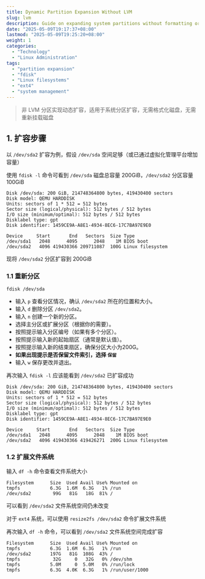 ```yaml
---
title: Dynamic Partition Expansion Without LVM
slug: lvm
description: Guide on expanding system partitions without formatting or remounting disks. Example using /dev/sda2 to increase size on a system with sufficient space or virtualized capacity increases.
date: "2025-05-09T19:17:37+08:00"
lastmod: "2025-05-09T19:25:20+08:00"
weight: 1
categories:
  - "Technology"
  - "Linux Administration"
tags:
  - "partition expansion"
  - "fdisk"
  - "Linux filesystems"
  - "ext4"
  - "system management"
---
```


<!-- markdown-front-matter -->

> 非 LVM 分区实现动态扩容，适用于系统分区扩容，无需格式化磁盘，无需重新挂载磁盘

## 1. 扩容步骤

以 `/dev/sda2` 扩容为例，假设 `/dev/sda` 空间足够（或已通过虚拟化管理平台增加容量）

使用 `fdisk -l` 命令可看到 `/dev/sda` 磁盘总容量 200GiB，`/dev/sda2` 分区容量 100GiB

```
Disk /dev/sda: 200 GiB, 214748364800 bytes, 419430400 sectors
Disk model: QEMU HARDDISK
Units: sectors of 1 * 512 = 512 bytes
Sector size (logical/physical): 512 bytes / 512 bytes
I/O size (minimum/optimal): 512 bytes / 512 bytes
Disklabel type: gpt
Disk identifier: 1459CE9A-A8E1-4934-8EC6-17C7BA97E9E0

Device     Start       End   Sectors  Size Type
/dev/sda1   2048      4095      2048    1M BIOS boot
/dev/sda2   4096 419430366 209711087  100G Linux filesystem
```

现将 `/dev/sda2` 分区扩容到 200GiB

### 1.1 重新分区

```
fdisk /dev/sda
```

- 输入 `p` 查看分区情况，确认 `/dev/sda2` 所在的位置和大小。
- 输入 `d` 删除分区 `/dev/sda2`。
- 输入 `n` 创建一个新的分区。
- 选择主分区或扩展分区（根据你的需要）。
- 按照提示输入分区编号（如果有多个分区）。
- 按照提示输入新的起始扇区（通常是默认值）。
- 按照提示输入新的结束扇区，确保分区大小为200G。
- **如果出现提示是否保留文件索引，选择 `保留`**
- 输入 `w` 保存更改并退出。

再次输入 `fdisk -l` 应该能看到 `/dev/sda2` 已扩容成功

```
Disk /dev/sda: 200 GiB, 214748364800 bytes, 419430400 sectors
Disk model: QEMU HARDDISK
Units: sectors of 1 * 512 = 512 bytes
Sector size (logical/physical): 512 bytes / 512 bytes
I/O size (minimum/optimal): 512 bytes / 512 bytes
Disklabel type: gpt
Disk identifier: 1459CE9A-A8E1-4934-8EC6-17C7BA97E9E0

Device     Start       End   Sectors  Size Type
/dev/sda1   2048      4095      2048    1M BIOS boot
/dev/sda2   4096 419430366 419426271  200G Linux filesystem
```

### 1.2 扩展文件系统

输入 `df -h` 命令查看文件系统大小

```
Filesystem      Size  Used Avail Use% Mounted on
tmpfs           6.3G  1.6M  6.3G   1% /run
/dev/sda2        99G   81G   18G  81% /
```

可以看到 `/dev/sda2` 文件系统空间仍未改变

对于 `ext4` 系统，可以使用 `resize2fs /dev/sda2` 命令扩展文件系统

再次输入 `df -h` 命令，可以看到 `/dev/sda2` 文件系统空间完成扩容

```
Filesystem      Size  Used Avail Use% Mounted on
tmpfs           6.3G  1.6M  6.3G   1% /run
/dev/sda2       197G   81G  108G  43% /
tmpfs            32G     0   32G   0% /dev/shm
tmpfs           5.0M     0  5.0M   0% /run/lock
tmpfs           6.3G  4.0K  6.3G   1% /run/user/1000
```
